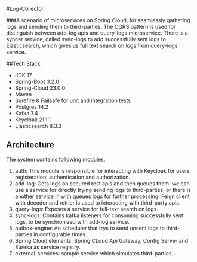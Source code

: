 #Log-Collector

###A scenario of microservices on Spring Cloud, for seamlessly gathering logs and sending them to third-parties. The CQRS pattern is used for distinguish between add-log apis and query-logs microservice. There is a syncer service, called sync-logs to add successfully sent logs to Elasticsearch, which gives us full text search on logs from query-logs service.

##Tech Stack
* JDK 17
* Spring-Boot 3.2.0
* Spring-Cloud 23.0.0
* Maven
* Surefire & Failsafe for unit and integration tests
* Postgres 14.2
* Kafka 7.4
* Keycloak 21.1.1
* Elasticsearch 8.3.3

## Architecture
The system contains following modules:

1. auth: This module is responsible for interacting with Keycloak for users registeration, authentication and authorization.
2. add-log: Gets logs on secured rest apis and then queues them. we can use a service for directly trying sending logs to third-parties, or there is another service in with queues logs for further processing. Feign client with decoder and retrier is used to interacting with third-party apis. 
3. query-logs: Exposes a service for full-text search on logs.
4. sync-logs: Contains kafka listeners for consuming successfully sent logs, to be synchronized with add-log service.
5. outbox-engine: An scheduler that trys to send unsent logs to third-parties in configurable times.
6. Spring Cloud elements: Spring CLoud Api Gateway, Config Server and Eureka as service registry.
7. external-services: sample service which simulates third-parties.

